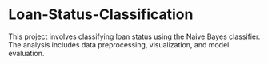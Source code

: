 # Loan-Status-Classification
This project involves classifying loan status using the Naive Bayes classifier. The analysis includes data preprocessing, visualization, and model evaluation.
